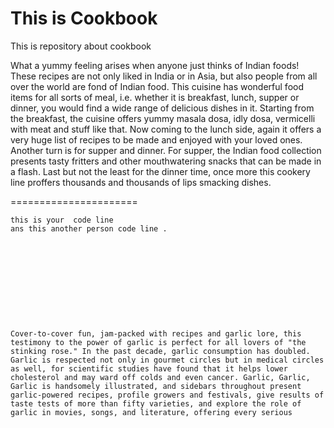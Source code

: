 # This is Cookbook
This is repository about cookbook
   

   What a yummy feeling arises when anyone just thinks of Indian foods! These recipes are not only liked in India or in Asia, but also people from all over the world are fond of Indian food. This cuisine has wonderful food items for all sorts of meal, i.e. whether it is breakfast, lunch, supper or dinner, you would find a wide range of delicious dishes in it. Starting from the breakfast, the cuisine offers yummy masala dosa, idly dosa, vermicelli with meat and stuff like that. Now coming to the lunch side, again it offers a very huge list of recipes to be made and enjoyed with your loved ones. Another turn is for supper and dinner. For supper, the Indian food collection presents tasty fritters and other mouthwatering snacks that can be made in a flash. Last but not the least for the dinner time, once more this cookery line proffers thousands and thousands of lips smacking dishes.
   



   ======================


    this is your  code line 
    ans this another person code line .











    Cover-to-cover fun, jam-packed with recipes and garlic lore, this testimony to the power of garlic is perfect for all lovers of "the stinking rose." In the past decade, garlic consumption has doubled. Garlic is respected not only in gourmet circles but in medical circles as well, for scientific studies have found that it helps lower cholesterol and may ward off colds and even cancer. Garlic, Garlic, Garlic is handsomely illustrated, and sidebars throughout present garlic-powered recipes, profile growers and festivals, give results of taste tests of more than fifty varieties, and explore the role of garlic in movies, songs, and literature, offering every serious 